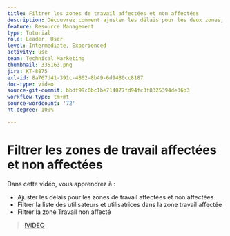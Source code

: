```yaml
---
title: Filtrer les zones de travail affectées et non affectées
description: Découvrez comment ajuster les délais pour les deux zones, filtrer la liste des utilisateurs et utilisatrices dans la zone de travail affectée et filtrer la zone de travail non affecté.
feature: Resource Management
type: Tutorial
role: Leader, User
level: Intermediate, Experienced
activity: use
team: Technical Marketing
thumbnail: 335163.png
jira: KT-8875
exl-id: 8a767d41-391c-4862-8b49-6d9480cc8187
doc-type: video
source-git-commit: bbdf99c6bc1be714077fd94fc3f8325394de36b3
workflow-type: tm+mt
source-wordcount: '72'
ht-degree: 100%

---
```


# Filtrer les zones de travail affectées et non affectées

Dans cette vidéo, vous apprendrez à :

* Ajuster les délais pour les zones de travail affectées et non affectées
* Filtrer la liste des utilisateurs et utilisatrices dans la zone travail affectée
* Filtrer la zone Travail non affecté

>[!VIDEO](https://video.tv.adobe.com/v/335163/?quality=12&learn=on&enablevpops=1)
